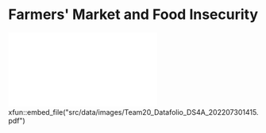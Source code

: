 # Farmers' Market and Food Insecurity

![datafolio](src/data/images/Team20_Datafolio_DS4A_202207301415.pdf)
xfun::embed_file("src/data/images/Team20_Datafolio_DS4A_202207301415.pdf")
